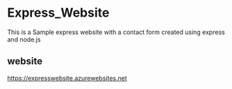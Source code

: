 # Express_Website
This is a Sample express website with a contact form created using express and node.js
## website
https://expresswebsite.azurewebsites.net
